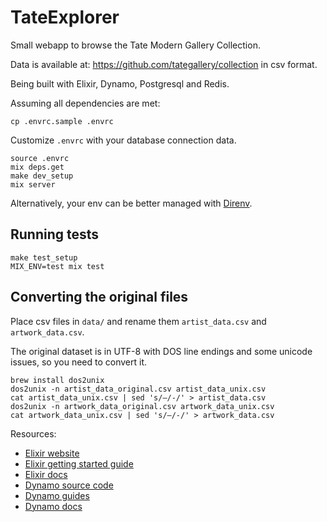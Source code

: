 # TateExplorer

Small webapp to browse the Tate Modern Gallery Collection.

Data is available at: <https://github.com/tategallery/collection> in csv format.

Being built with Elixir, Dynamo, Postgresql and Redis.

Assuming all dependencies are met:

    cp .envrc.sample .envrc

Customize `.envrc` with your database connection data.

    source .envrc
    mix deps.get
    make dev_setup
    mix server

Alternatively, your env can be better managed with [Direnv](https://github.com/zimbatm/direnv).

## Running tests

    make test_setup
    MIX_ENV=test mix test

## Converting the original files

Place csv files in `data/` and rename them `artist_data.csv` and `artwork_data.csv`.

The original dataset is in UTF-8 with DOS line endings and some unicode issues, so you need to convert it.

    brew install dos2unix
    dos2unix -n artist_data_original.csv artist_data_unix.csv
    cat artist_data_unix.csv | sed 's/–/-/' > artist_data.csv
    dos2unix -n artwork_data_original.csv artwork_data_unix.csv
    cat artwork_data_unix.csv | sed 's/–/-/' > artwork_data.csv

Resources:

* [Elixir website](http://elixir-lang.org/)
* [Elixir getting started guide](http://elixir-lang.org/getting_started/1.html)
* [Elixir docs](http://elixir-lang.org/docs)
* [Dynamo source code](https://github.com/elixir-lang/dynamo)
* [Dynamo guides](https://github.com/elixir-lang/dynamo#learn-more)
* [Dynamo docs](http://elixir-lang.org/docs/dynamo)
